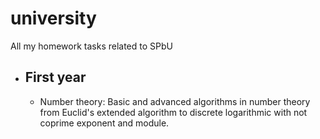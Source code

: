 # university
All my homework tasks related to SPbU

+ ## First year
  - Number theory: Basic and advanced algorithms in number theory from Euclid's extended algorithm to discrete logarithmic with not coprime exponent and module.
